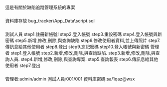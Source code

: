 ﻿這是有關於缺陷追蹤管理系統的專案
###
資料庫存放
bug_tracker\App_Data\script.sql
###
測試人員
step1.註冊新帳號!
step2.登入帳號
step3.重設密碼
step4.登入帳號與新密碼
step5.新增,修改,刪除,與查詢缺陷
step6.修改使用者資料,並上傳照片
step7.傳訊息給其他使用者
step8.登出
step9.忘記密碼
step10.登入帳號與新密碼
管理者
step1.登入帳號
step2.新增,修改,刪除,與查詢缺陷.
step3.新增,修改,刪除,與查詢人員.
step4.新增,修改,刪除,與查詢專案.
step5.查詢報表
step6.傳訊息給其他使用者
step7.登出

###
管理者:admin/admin
測試人員:001/001
資料庫密碼:sa/1qaz@wsx
